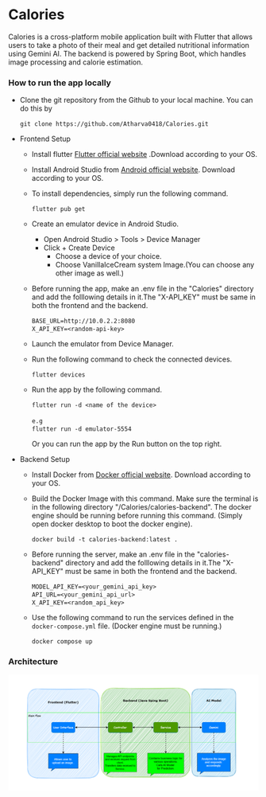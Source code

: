 # Calories

Calories is a cross-platform mobile application built with Flutter that allows users to take a photo
of their meal and get detailed nutritional information using Gemini AI. The backend is powered by
Spring Boot,
which handles image processing and calorie estimation.

### How to run the app locally

- Clone the git repository from the Github to your local machine. You can do this by

    ```
    git clone https://github.com/Atharva0418/Calories.git
    ```

- Frontend Setup

    - Install
    flutter [Flutter official website](https://docs.flutter.dev/get-started/install?_gl=1*rhwsg3*_gcl_aw*R0NMLjE3NTAxNzEzMTQuQ2p3S0NBandwTVRDQmhBLUVpd0FfLU1zbVRMemFMek9XRHhXb20zLXVqWVVjTEt1d3BscVJFYWFuTTNYZ2oyTGMtSlZoZl85SjJJM2J4b0NlWFVRQXZEX0J3RQ..*_gcl_dc*R0NMLjE3NTAxNzEzMTQuQ2p3S0NBandwTVRDQmhBLUVpd0FfLU1zbVRMemFMek9XRHhXb20zLXVqWVVjTEt1d3BscVJFYWFuTTNYZ2oyTGMtSlZoZl85SjJJM2J4b0NlWFVRQXZEX0J3RQ..*_ga*MTE5NDU5NTM4NS4xNzQyNjM4MDM1*_ga_04YGWK0175*czE3NTAxNzEzMDQkbzckZzEkdDE3NTAxNzEzMjEkajQzJGwwJGgw)
    .Download according to your OS.

    - Install Android Studio
    from [Android official website](https://developer.android.com/studio?gad_source=1&gad_campaignid=21831783552&gbraid=0AAAAAC-IOZmw651yZRRJjFX5CiEWInWFE&gclid=CjwKCAjwpMTCBhA-EiwA_-MsmW_R42x1Pl7ZB6Cy-EBcngjBRx9jUxmUcali4tN1-kHjZbiyZF0aPBoC9YQQAvD_BwE&gclsrc=aw.ds).
    Download according to your OS.

    - To install dependencies, simply run the following command.
        ```
        flutter pub get
        ```

    - Create an emulator device in Android Studio.
        - Open Android Studio > Tools > Device Manager
        - Click + Create Device
            - Choose a device of your choice.
            - Choose VanillaIceCream system Image.(You can choose any other image as well.)

    - Before running the app, make an .env file in the "Calories" directory and add the folllowing details in it.The "X-API_KEY" must be same in both the frontend and the backend.
        ```
        BASE_URL=http://10.0.2.2:8080
        X_API_KEY=<random-api-key>
        ```

    - Launch the emulator from Device Manager.

    - Run the following command to check the connected devices.
        ```
        flutter devices
        ```
    - Run the app by the following command.
        ```
        flutter run -d <name of the device>

        e.g
        flutter run -d emulator-5554
        ```
        Or you can run the app by the Run button on the top right.

- Backend Setup

    - Install Docker from [Docker official website](https://docs.docker.com/get-started/get-docker/). Download according to your OS.

    - Build the Docker Image with this command. Make sure the terminal is in the following directory "/Calories/calories-backend". The docker engine should be running before running this command. (Simply open docker desktop to boot the docker engine).
         ```
        docker build -t calories-backend:latest .
        ```
    - Before running the server, make an .env file in the "calories-backend" directory and add the folllowing details in it.The "X-API_KEY" must be same in both the frontend and the backend.
        ```
        MODEL_API_KEY=<your_gemini_api_key>
        API_URL=<your_gemini_api_url>
        X_API_KEY=<random_api_key>
        ```

    - Use the following command to run the services defined in the `docker-compose.yml` file. (Docker engine must be running.)
        ```
        docker compose up
        ```

### Architecture

![Architecture](assets/images/Calories_ArchitecturalDiagram.png)

